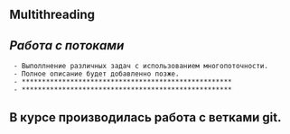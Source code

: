 ##          Multithreading


##   _Работа с потоками_
     - Выполлнение различных задач с использованием многопоточности.
     - Полное описание будет добавленно позже.
     - ****************************************************
     - ****************************************************

##    В курсе производилась работа с ветками git.